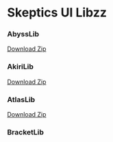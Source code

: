 # Skeptics UI Libzz

### AbyssLib
<a href="https://cdn.discordapp.com/attachments/1117049609244655638/1117050519727390770/Abyss_Lib.zip">Download Zip</a>

### AkiriLib
<a href="https://cdn.discordapp.com/attachments/1117049609244655638/1117051443346690069/Akiri_Lib.zip">Download Zip</a>

### AtlasLib
<a href="https://cdn.discordapp.com/attachments/1117049609244655638/1117052438072008804/Atlas_Lib.zip">Download Zip</a>

### BracketLib




























